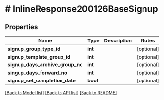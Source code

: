 # # InlineResponse200126BaseSignup

## Properties

Name | Type | Description | Notes
------------ | ------------- | ------------- | -------------
**signup_group_type_id** | **int** |  | [optional]
**signup_template_group_id** | **int** |  | [optional]
**signup_days_archive_group_no** | **int** |  | [optional]
**singup_days_forward_no** | **int** |  | [optional]
**signup_set_completion_date** | **bool** |  | [optional]

[[Back to Model list]](../../README.md#models) [[Back to API list]](../../README.md#endpoints) [[Back to README]](../../README.md)
